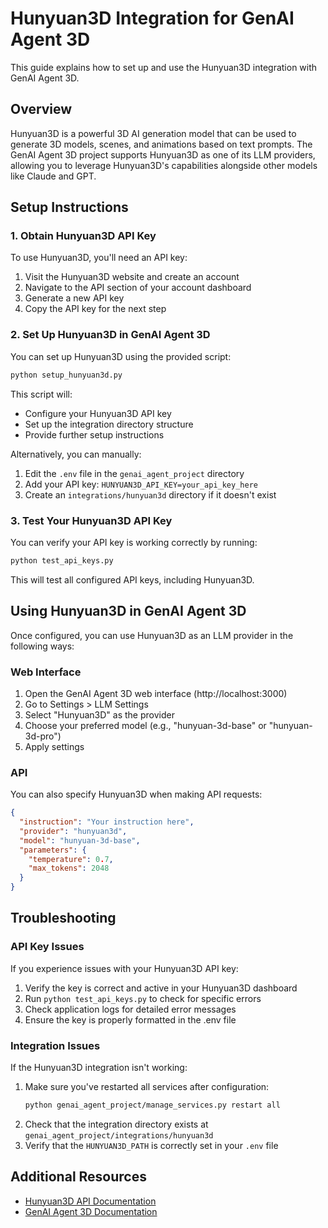 # Hunyuan3D Integration for GenAI Agent 3D

This guide explains how to set up and use the Hunyuan3D integration with GenAI Agent 3D.

## Overview

Hunyuan3D is a powerful 3D AI generation model that can be used to generate 3D models, scenes, and animations based on text prompts. The GenAI Agent 3D project supports Hunyuan3D as one of its LLM providers, allowing you to leverage Hunyuan3D's capabilities alongside other models like Claude and GPT.

## Setup Instructions

### 1. Obtain Hunyuan3D API Key

To use Hunyuan3D, you'll need an API key:

1. Visit the Hunyuan3D website and create an account
2. Navigate to the API section of your account dashboard
3. Generate a new API key
4. Copy the API key for the next step

### 2. Set Up Hunyuan3D in GenAI Agent 3D

You can set up Hunyuan3D using the provided script:

```bash
python setup_hunyuan3d.py
```

This script will:
- Configure your Hunyuan3D API key
- Set up the integration directory structure
- Provide further setup instructions

Alternatively, you can manually:

1. Edit the `.env` file in the `genai_agent_project` directory
2. Add your API key: `HUNYUAN3D_API_KEY=your_api_key_here`
3. Create an `integrations/hunyuan3d` directory if it doesn't exist

### 3. Test Your Hunyuan3D API Key

You can verify your API key is working correctly by running:

```bash
python test_api_keys.py
```

This will test all configured API keys, including Hunyuan3D.

## Using Hunyuan3D in GenAI Agent 3D

Once configured, you can use Hunyuan3D as an LLM provider in the following ways:

### Web Interface

1. Open the GenAI Agent 3D web interface (http://localhost:3000)
2. Go to Settings > LLM Settings
3. Select "Hunyuan3D" as the provider
4. Choose your preferred model (e.g., "hunyuan-3d-base" or "hunyuan-3d-pro")
5. Apply settings

### API

You can also specify Hunyuan3D when making API requests:

```json
{
  "instruction": "Your instruction here",
  "provider": "hunyuan3d",
  "model": "hunyuan-3d-base",
  "parameters": {
    "temperature": 0.7,
    "max_tokens": 2048
  }
}
```

## Troubleshooting

### API Key Issues

If you experience issues with your Hunyuan3D API key:

1. Verify the key is correct and active in your Hunyuan3D dashboard
2. Run `python test_api_keys.py` to check for specific errors
3. Check application logs for detailed error messages
4. Ensure the key is properly formatted in the .env file

### Integration Issues

If the Hunyuan3D integration isn't working:

1. Make sure you've restarted all services after configuration:
   ```bash
   python genai_agent_project/manage_services.py restart all
   ```
2. Check that the integration directory exists at `genai_agent_project/integrations/hunyuan3d`
3. Verify that the `HUNYUAN3D_PATH` is correctly set in your `.env` file

## Additional Resources

- [Hunyuan3D API Documentation](https://docs.hunyuan3d.ai/)
- [GenAI Agent 3D Documentation](https://github.com/your-organization/genai-agent-3d)
